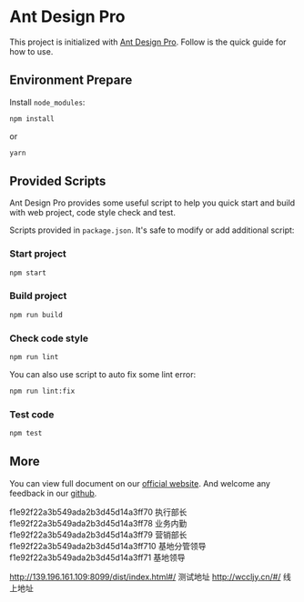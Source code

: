 # Ant Design Pro

This project is initialized with [Ant Design Pro](https://pro.ant.design). Follow is the quick guide for how to use.

## Environment Prepare

Install `node_modules`:

```bash
npm install
```

or

```bash
yarn
```

## Provided Scripts

Ant Design Pro provides some useful script to help you quick start and build with web project, code style check and test.

Scripts provided in `package.json`. It's safe to modify or add additional script:

### Start project

```bash
npm start
```

### Build project

```bash
npm run build
```

### Check code style

```bash
npm run lint
```

You can also use script to auto fix some lint error:

```bash
npm run lint:fix
```

### Test code

```bash
npm test
```

## More

You can view full document on our [official website](https://pro.ant.design). And welcome any feedback in our [github](https://github.com/ant-design/ant-design-pro).


f1e92f22a3b549ada2b3d45d14a3ff70 执行部长
f1e92f22a3b549ada2b3d45d14a3ff78 业务内勤
f1e92f22a3b549ada2b3d45d14a3ff79 营销部长
f1e92f22a3b549ada2b3d45d14a3ff710 基地分管领导
f1e92f22a3b549ada2b3d45d14a3ff71 基地领导


http://139.196.161.109:8099/dist/index.html#/ 测试地址
http://wccljy.cn/#/ 线上地址


